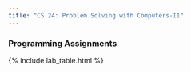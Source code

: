 ```yaml
---
title: "CS 24: Problem Solving with Computers-II"
---
```



### Programming Assignments

 <div class="card card-body" id="lab" markdown="1">
  {% include lab_table.html %}
 </div>
